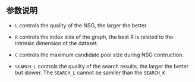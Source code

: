 ## 参数说明

- `L` controls the quality of the NSG, the larger the better.
- `R` controls the index size of the graph, the best R is related to the intrinsic dimension of the dataset.
- `C` controls the maximum candidate pool size during NSG contruction.



- `SEARCH_L` controls the quality of the search results, the larger the better but slower. The `SEARCH_L` cannot be samller than the `SEARCH_K`